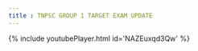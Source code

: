 ```yaml
---
title : TNPSC GROUP 1 TARGET EXAM UPDATE
---
```






{% include youtubePlayer.html id='NAZEuxqd3Qw' %}
